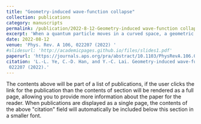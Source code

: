 ```yaml
---
title: "Geometry-induced wave-function collapse"
collection: publications
category: manuscripts
permalink: /publication/2022-8-12-Geometry-induced wave-function collapse
excerpt: 'When a quantum particle moves in a curved space, a geometric potential can arise. In spite of a long history of extensive theoretical studies, to experimentally observe the geometric potential remains a challenge. What are the physically observable consequences of such a geometric potential? Solving the Schrödinger equation on a truncated conic surface, we uncover a class of quantum scattering states that bear a strong resemblance to the quasiresonant states associated with atomic collapse about a Coulomb impurity, a remarkable quantum phenomenon in which an infinite number of quasiresonant states emerge. A characteristic defining feature of such collapse states is the infinite oscillations of the local density of states (LDOS) about the zero energy point separating the scattering from the bound states. The emergence of such states in the curved (Riemannian) space requires neither a relativistic quantum mechanism nor any Coulomb impurity: they have zero angular momentum and their origin is purely geometrical, hence the term “geometry-induced wave-function collapse.” We establish the collapsing nature of these states through a detailed comparative analysis of the behavior of the LDOS for both the zero and finite angular momentum states as well as the corresponding classical picture. Potential experimental schemes to realize the geometry-induced collapse states are articulated. Not only does our paper uncover an intrinsic connection between the geometric potential and atomic collapse, it also provides a method to experimentally observe and characterize geometric potentials arising from different subfields of physics. For example, in nanoscience and nanotechnology, curved geometry has become increasingly common. Our finding suggests that wave-function collapse should be an important factor of consideration in designing and developing nanodevices.'
date: 2022-08-12
venue: 'Phys. Rev. A 106, 022207 (2022) '
#slidesurl: 'http://academicpages.github.io/files/slides1.pdf'
paperurl: 'https://journals.aps.org/pra/abstract/10.1103/PhysRevA.106.022207' 
citation: 'L.-L. Ye, C.-D. Han, and Y.-C. Lai. Geometry-induced wave-function collapse. Phys. Rev. A 106 (2),
 022207 (2022).'
---
```


The contents above will be part of a list of publications, if the user clicks the link for the publication than the contents of section will be rendered as a full page, allowing you to provide more information about the paper for the reader. When publications are displayed as a single page, the contents of the above "citation" field will automatically be included below this section in a smaller font.
